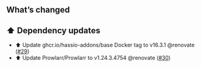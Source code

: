 ## What’s changed

## ⬆️ Dependency updates

- ⬆️ Update ghcr.io/hassio-addons/base Docker tag to v16.3.1 @renovate ([#29](https://github.com/hassio-addons/addon-prowlarr/pull/29))
- ⬆️ Update Prowlarr/Prowlarr to v1.24.3.4754 @renovate ([#30](https://github.com/hassio-addons/addon-prowlarr/pull/30))
